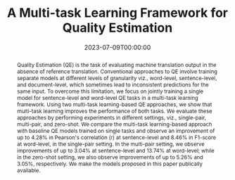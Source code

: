 ---
title: "A Multi-task Learning Framework for Quality Estimation"
date: 2023-07-09T00:00:00
authors: ["Sourabh Deoghare", "Paramveer Choudhary", "Diptesh Kanojia", "Tharindu Ranasinghe", "Pushpak Bhattacharyya", "Constantin Orăsan"]
publication_types: ["1"]
abstract: "Quality Estimation (QE) is the task of evaluating machine translation output in the absence of reference translation. Conventional approaches to QE involve training separate models at different levels of granularity viz., word-level, sentence-level, and document-level, which sometimes lead to inconsistent predictions for the same input. To overcome this limitation, we focus on jointly training a single model for sentence-level and word-level QE tasks in a multi-task learning framework. Using two multi-task learning-based QE approaches, we show that multi-task learning improves the performance of both tasks. We evaluate these approaches by performing experiments in different settings, viz., single-pair, multi-pair, and zero-shot. We compare the multi-task learning-based approach with baseline QE models trained on single tasks and observe an improvement of up to 4.28% in Pearson's correlation (r) at sentence-level and 8.46% in F1-score at word-level, in the single-pair setting. In the multi-pair setting, we observe improvements of up to 3.04% at sentence-level and 13.74% at word-level; while in the zero-shot setting, we also observe improvements of up to 5.26% and 3.05%, respectively. We make the models proposed in this paper publically available."
featured: false
publication: "*Findings of the Association for Computational Linguistics: ACL 2023*"
url_pdf: "https://aclanthology.org/2023.findings-acl.585.pdf"
url_video: "https://aclanthology.org/2023.findings-acl.585.mp4"
tags: ["quality estimation", "machine translation", "multi-task learning"]
---